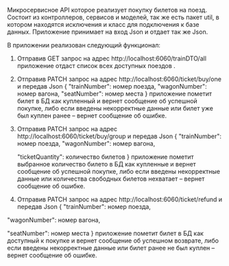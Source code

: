 Микросервисное  API которое реализует покупку билетов на поезд. Состоит из контроллеров, сервисов и моделей, так же есть пакет util, 
в котором находятся исключения и класс для подключения к базе данных. Приложение принимает на вход Json и отдает так же Json. 

В приложении реализован следующий функционал:

1.	Отправив GET запрос на адрес http://localhost:6060/trainDTO/all приложение отдаст список всех доступных поездов .

2.	Отправив PATCH запрос на адрес http://localhost:6060/ticket/buy/one  и передав Json 
{
   "trainNumber": номер поезда,
   "wagonNumber": номер вагона,
   "seatNumber":  номер места
}
 приложение пометит билет в БД как купленный и вернет сообщение об успешной покупке, либо если введены некорректные данные или
билет уже был куплен ранее – вернет сообщение об ошибке.

4.	Отправив PATCH запрос на адрес http://localhost:6060/ticket/buy/group  и передав Json 
{
    "trainNumber": номер поезда,
    "wagonNumber": номер вагона,

    "ticketQuantity": количество билетов
}
приложение пометит выбранное количество билето в БД как купленные и вернет сообщение об успешной покупке,
 либо если введены некорректные данные или количества свободных билетов нехватает – вернет сообщение об ошибке.

6.	Отправив PATCH запрос на адрес http://localhost:6060/ticket/refund  и передав Json 
   {
   "trainNumber": номер поезда,

"wagonNumber": номер вагона,

   "seatNumber":  номер места
   } 
приложение пометит билет в БД как доступный к покупке и вернет сообщение об успешном возврате, либо если введены некорректные данные 
или билет ранее не был куплен – вернет сообщение об ошибке.
